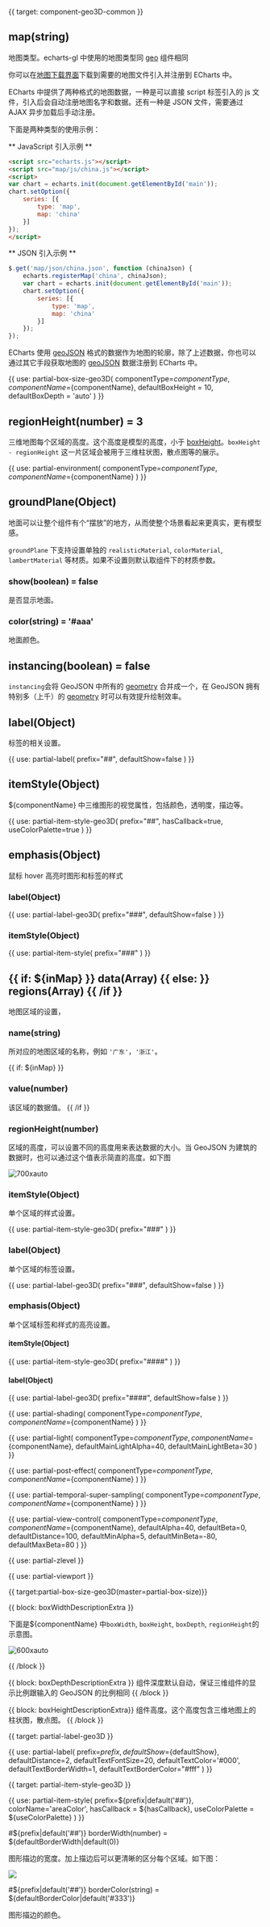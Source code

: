 
{{ target: component-geo3D-common }}

## map(string)

地图类型。echarts-gl 中使用的地图类型同 [geo](http://echarts.baidu.com/option.html#geo.map) 组件相同

你可以在[地图下载界面](http://ecomfe.github.io/echarts-builder-web/map3.html)下载到需要的地图文件引入并注册到 ECharts 中。

ECharts 中提供了两种格式的地图数据，一种是可以直接 script 标签引入的 js 文件，引入后会自动注册地图名字和数据。还有一种是 JSON 文件，需要通过 AJAX 异步加载后手动注册。

下面是两种类型的使用示例：

** JavaScript 引入示例 **

```html
<script src="echarts.js"></script>
<script src="map/js/china.js"></script>
<script>
var chart = echarts.init(document.getElementById('main'));
chart.setOption({
    series: [{
        type: 'map',
        map: 'china'
    }]
});
</script>
```

** JSON 引入示例 **

```js
$.get('map/json/china.json', function (chinaJson) {
    echarts.registerMap('china', chinaJson);
    var chart = echarts.init(document.getElementById('main'));
    chart.setOption({
        series: [{
            type: 'map',
            map: 'china'
        }]
    });
});
```

ECharts 使用 [geoJSON](http://geojson.org/) 格式的数据作为地图的轮廓，除了上述数据，你也可以通过其它手段获取地图的 [geoJSON](http://geojson.org/) 数据注册到 ECharts 中。

{{ use: partial-box-size-geo3D(
    componentType=${componentType},
    componentName=${componentName},
    defaultBoxHeight = 10,
    defaultBoxDepth = 'auto'
) }}

## regionHeight(number) = 3

三维地图每个区域的高度。这个高度是模型的高度，小于 [boxHeight](~${componentType}.boxHeight)。`boxHeight - regionHeight` 这一片区域会被用于三维柱状图，散点图等的展示。

{{ use: partial-environment(
    componentType=${componentType},
    componentName=${componentName}
) }}

## groundPlane(Object)

地面可以让整个组件有个“摆放”的地方，从而使整个场景看起来更真实，更有模型感。

`groundPlane` 下支持设置单独的 `realisticMaterial`, `colorMaterial`, `lambertMaterial` 等材质。如果不设置则默认取组件下的材质参数。

### show(boolean) = false

是否显示地面。

### color(string) = '#aaa'

地面颜色。

## instancing(boolean) = false

`instancing`会将 GeoJSON 中所有的 [geometry](http://geojson.org/geojson-spec.html#geometry-objects) 合并成一个，在 GeoJSON 拥有特别多（上千）的 [geometry](http://geojson.org/geojson-spec.html#geometry-objects) 时可以有效提升绘制效率。

## label(Object)

标签的相关设置。

{{ use: partial-label(
    prefix="##",
    defaultShow=false
) }}

## itemStyle(Object)

${componentName} 中三维图形的视觉属性，包括颜色，透明度，描边等。

{{ use: partial-item-style-geo3D(
    prefix="##",
    hasCallback=true,
    useColorPalette=true
) }}

## emphasis(Object)

鼠标 hover 高亮时图形和标签的样式

### label(Object)

{{ use: partial-label-geo3D(
    prefix="###",
    defaultShow=false
) }}

### itemStyle(Object)

{{ use: partial-item-style(
    prefix="###"
) }}

## {{ if: ${inMap} }} data(Array) {{ else: }} regions(Array) {{ /if }}

地图区域的设置，

### name(string)
所对应的地图区域的名称，例如 `'广东'`，`'浙江'`。

{{ if: ${inMap} }}
### value(number)
该区域的数据值。
{{ /if }}

### regionHeight(number)
区域的高度，可以设置不同的高度用来表达数据的大小。当 GeoJSON 为建筑的数据时，也可以通过这个值表示简直的高度。如下图

![700xauto](~city-region-height.jpg)

### itemStyle(Object)

单个区域的样式设置。

{{ use: partial-item-style-geo3D(
    prefix="###"
) }}

### label(Object)

单个区域的标签设置。

{{ use: partial-label-geo3D(
    prefix="###",
    defaultShow=false
) }}

### emphasis(Object)

单个区域标签和样式的高亮设置。

#### itemStyle(Object)

{{ use: partial-item-style-geo3D(
    prefix="####"
) }}

#### label(Object)

{{ use: partial-label-geo3D(
    prefix="####",
    defaultShow=false
) }}



{{ use: partial-shading(
    componentType=${componentType},
    componentName=${componentName}
) }}

{{ use: partial-light(
    componentType=${componentType},
    componentName=${componentName},
    defaultMainLightAlpha=40,
    defaultMainLightBeta=30
) }}

{{ use: partial-post-effect(
    componentType=${componentType},
    componentName=${componentName}
) }}

{{ use: partial-temporal-super-sampling(
    componentType=${componentType},
    componentName=${componentName}
) }}

{{ use: partial-view-control(
    componentType=${componentType},
    componentName=${componentName},
    defaultAlpha=40,
    defaultBeta=0,
    defaultDistance=100,
    defaultMinAlpha=5,
    defaultMinBeta=-80,
    defaultMaxBeta=80
) }}

{{ use: partial-zlevel }}

{{ use: partial-viewport }}




{{ target:partial-box-size-geo3D(master=partial-box-size)}}

{{ block: boxWidthDescriptionExtra }}

下面是${componentName} 中`boxWidth`, `boxHeight`, `boxDepth`, `regionHeight`的示意图。

![600xauto](~geo-size.png)

{{ /block }}

{{ block: boxDepthDescriptionExtra }}
组件深度默认自动，保证三维组件的显示比例跟输入的 GeoJSON 的比例相同
{{ /block }}

{{ block: boxHeightDescriptionExtra}}
组件高度。这个高度包含三维地图上的柱状图，散点图。
{{ /block }}


{{ target: partial-label-geo3D }}

{{ use: partial-label(
    prefix=${prefix},
    defaultShow=${defaultShow},
    defaultDistance=2,
    defaultTextFontSize=20,
    defaultTextColor='#000',
    defaultTextBorderWidth=1,
    defaultTextBorderColor="#fff"
) }}

{{ target: partial-item-style-geo3D }}

{{ use: partial-item-style(
    prefix=${prefix|default('##')},
    colorName='areaColor',
    hasCallback = ${hasCallback},
    useColorPalette = ${useColorPalette}
) }}

#${prefix|default('##')} borderWidth(number) = ${defaultBorderWidth|default(0)}

图形描边的宽度。加上描边后可以更清晰的区分每个区域。如下图：

![](~geo-border.png)

#${prefix|default('##')} borderColor(string) = ${defaultBorderColor|default('#333')}

图形描边的颜色。
